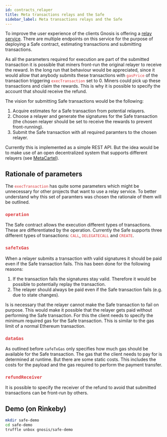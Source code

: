 ```yaml
---
id: contracts_relayer
title: Meta transactions relays and the Safe
sidebar_label: Meta transactions relays and the Safe
---
```

To improve the user experience of the clients Gnosis is offering a [relay service](../services/relay.html). There are multiple endpoints on this service for the purpose of deploying a Safe contract, estimating transactions and submitting transactions.

As all the parameters required for execution are part of the submitted transaction it is possible that miners front-run the original relayer to receive the reward. In the long run that behaviour would be appreciated, since it would allow that anybody submits these transactions with  <span style="color:#DB3A3D">`gasPrice`</span> of the transaction triggering  <span style="color:#DB3A3D">`execTransaction`</span> set to 0. Miners could pick up these transactions and claim the rewards. This is why it is possible to specify the account that should receive the refund.

The vision for submitting Safe transactions would be the following:

1. Acquire estimates for a Safe transaction from potential relayers.
1. Choose a relayer and generate the signatures for the Safe transaction (the chosen relayer should be set to receive the rewards to prevent front-running).
1. Submit the Safe transaction with all required paramters to the chosen relayer.

Currently this is implemented as a simple REST API. But the idea would be to make use of an open decentralized system that supports different relayers (see [MetaCartel](https://github.com/Meta-tx)).

## Rationale of parameters
The  <span style="color:#DB3A3D">`execTransaction`</span> has quite some parameters which might be unnecessary for other projects that want to use a relay service. To better understand why this set of paramters was chosen the rationale of them will be outlined.

### <span style="color:#DB3A3D">`operation`</span>
The Safe contract allows the execution different types of transactions. These are differentiated by the operation. Currently the Safe supports three different types of transactions:  <span style="color:#DB3A3D">`CALL`</span>,  <span style="color:#DB3A3D">`DELEGATECALL`</span> and  <span style="color:#DB3A3D">`CREATE`</span>.

###  <span style="color:#DB3A3D"> `safeTxGas`</span>
When a relayer submits a transaction with valid signatures it should be paid even if the Safe transaction fails. This has been done for the following reasons:

1. If the transaction fails the signatures stay valid. Therefore it would be possible to potentially replay the transaction.
1. The relayer should always be paid even if the Safe transaction fails (e.g. due to state changes).

Is is necessary that the relayer cannot make the Safe transaction to fail on purpose. This would make it possible that the relayer gets paid without performing the Safe transaction. For this the client needs to specify the minimum required gas for the Safe transaction. This is similar to the gas limit of a normal Ethereum transaction.

###  <span style="color:#DB3A3D">`dataGas`</span>
As outlined before `safeTxGas` only specifies how much gas should be available for the Safe transaction. The gas that the client needs to pay for is determined at runtime. But there are some static costs. This includes the costs for the payload and the gas required to perform the payment transfer.

###  <span style="color:#DB3A3D">`refundReceiver`</span>
It is possible to specify the receiver of the refund to avoid that submitted transactions can be front-run by others.

## Demo (on **Rinkeby**)

```bash
mkdir safe-demo
cd safe-demo
truffle unbox gnosis/safe-demo
```
